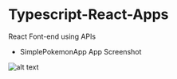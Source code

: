 # Typescript-React-Apps
React Font-end using APIs 

- SimplePokemonApp
App Screenshot

![alt text](https://raw.githubusercontent.com/alphoenixbiz/Typescript-React-Apps/Capture.png)





